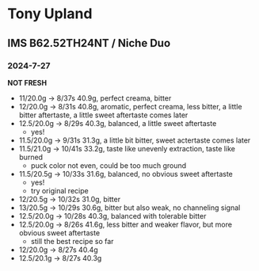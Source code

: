 # Tony Upland

## IMS B62.52TH24NT / Niche Duo

### 2024-7-27

**NOT FRESH**

- 11/20.0g -> 8/37s 40.9g, perfect creama, bitter
- 12/20.0g -> 8/31s 40.8g, aromatic, perfect creama, less bitter, a little bitter aftertaste, a little sweet aftertaste comes later
- 12.5/20.0g -> 8/29s 40.3g, balanced, a little sweet aftertaste
  - yes!
- 11.5/20.0g -> 9/31s 31.3g, a little bit bitter, sweet actertaste comes later
- 11.5/21.0g -> 10/41s 33.2g, taste like unevenly extraction, taste like burned
  - puck color not even, could be too much ground
- 11.5/20.5g -> 10/33s 31.6g, balanced, no obvious sweet aftertaste
  - yes!
  - try original recipe
- 12/20.5g -> 10/32s 31.0g, bitter
- 13/20.5g -> 10/29s 30.6g, bitter but also weak, no channeling signal
- 12.5/20.0g -> 10/28s 40.3g, balanced with tolerable bitter
- 12.5/20.0g -> 8/26s 41.6g, less bitter and weaker flavor, but more obvious sweet aftertaste
  - still the best recipe so far
- 12/20.0g -> 8/27s 40.4g
- 12.5/20.1g -> 8/27s 40.3g
